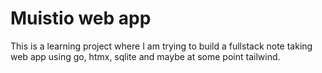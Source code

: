 # Muistio web app
This is a learning project where I am trying to build a fullstack note taking web app using go, htmx, sqlite and maybe at some point tailwind.
